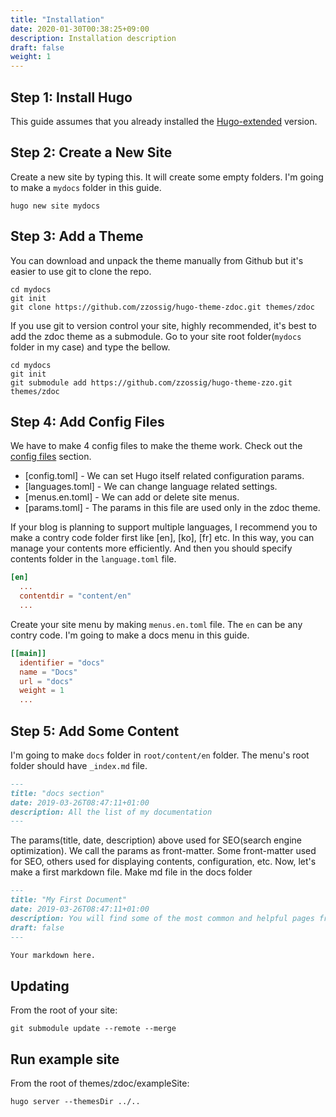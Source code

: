 ```yaml
---
title: "Installation"
date: 2020-01-30T00:38:25+09:00
description: Installation description
draft: false
weight: 1
---
```


## Step 1: Install Hugo

This guide assumes that you already installed the [Hugo-extended](https://gohugo.io/getting-started/installing/) version.

## Step 2: Create a New Site

Create a new site by typing this. It will create some empty folders. I'm going to make a `mydocs` folder in this guide.

```
hugo new site mydocs
```

## Step 3: Add a Theme

You can download and unpack the theme manually from Github but it's easier to use git to clone the repo.

```
cd mydocs
git init
git clone https://github.com/zzossig/hugo-theme-zdoc.git themes/zdoc
```

If you use git to version control your site, highly recommended, it's best to add the zdoc theme as a submodule.
Go to your site root folder(`mydocs` folder in my case) and type the bellow.

```
cd mydocs
git init
git submodule add https://github.com/zzossig/hugo-theme-zzo.git themes/zdoc
```

## Step 4: Add Config Files

We have to make 4 config files to make the theme work. Check out the [config files](/zdoc/configuration/configfiles/) section.

- [config.toml] - We can set Hugo itself related configuration params.
- [languages.toml] - We can change language related settings.
- [menus.en.toml] - We can add or delete site menus.
- [params.toml] - The params in this file are used only in the zdoc theme.

If your blog is planning to support multiple languages, I recommend you to make a contry code folder first like [en], [ko], [fr] etc.
In this way, you can manage your contents more efficiently. And then you should specify contents folder in the `language.toml` file.

```:language.toml
[en]
  ...
  contentdir = "content/en"
  ...
```

Create your site menu by making `menus.en.toml` file. The `en` can be any contry code. I'm going to make a docs menu in this guide.

```:menus.en.toml
[[main]]
  identifier = "docs"
  name = "Docs"
  url = "docs"
  weight = 1
  ...
```

## Step 5: Add Some Content

I'm going to make `docs` folder in `root/content/en` folder. The menu's root folder should have `_index.md` file.

```:/content/en/docs/_index.md
---
title: "docs section"
date: 2019-03-26T08:47:11+01:00
description: All the list of my documentation
---
```

The params(title, date, description) above used for SEO(search engine optimization). We call the params as front-matter. Some front-matter used for SEO, others used for displaying contents, configuration, etc. Now, let's make a first markdown file. Make md file in the docs folder

```:/content/en/docs/myfirstdoc.md
---
title: "My First Document"
date: 2019-03-26T08:47:11+01:00
description: You will find some of the most common and helpful pages from our documentation.
draft: false
---

Your markdown here.
```


## Updating

From the root of your site:

```
git submodule update --remote --merge
```

## Run example site

From the root of themes/zdoc/exampleSite:

```
hugo server --themesDir ../..
```
